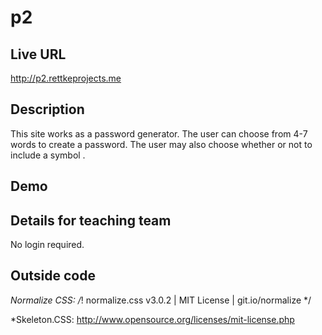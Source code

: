 # p2

## Live URL
<http://p2.rettkeprojects.me>

## Description
This site works as a password generator.  The user can choose from 4-7 words to create a password.  The user may also choose whether or not to include a symbol .

## Demo


## Details for teaching team
No login required.


## Outside code
*Normalize CSS:  /*! normalize.css v3.0.2 | MIT License | git.io/normalize */

*Skeleton.CSS:  http://www.opensource.org/licenses/mit-license.php
